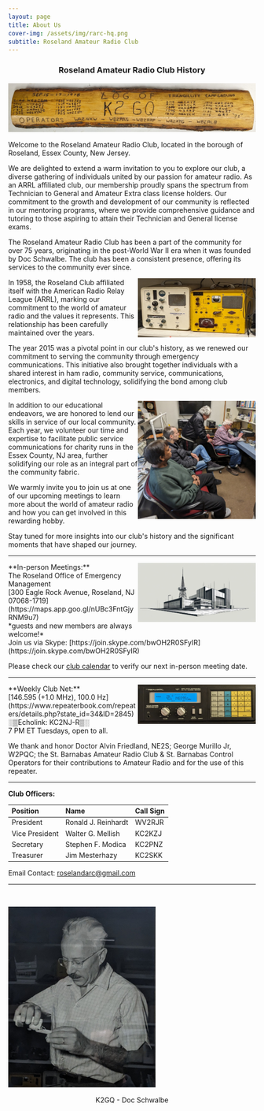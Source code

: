 ```yaml
---
layout: page
title: About Us
cover-img: /assets/img/rarc-hq.png
subtitle: Roseland Amateur Radio Club
---
```


<h3 style="text-align: center;">Roseland Amateur Radio Club History</h3>

<p><img src="/assets/img/log-1978.jpg" alt="log" class="mx-auto d-block" /></p>

Welcome to the Roseland Amateur Radio Club, located in the borough of Roseland, Essex County, New Jersey.

We are delighted to extend a warm invitation to you to explore our club, a diverse gathering of individuals united by our passion for amateur radio. As an ARRL affiliated club, our membership proudly spans the spectrum from Technician to General and Amateur Extra class license holders. Our commitment to the growth and development of our community is reflected in our mentoring programs, where we provide comprehensive guidance and tutoring to those aspiring to attain their Technician and General license exams.

The Roseland Amateur Radio Club has been a part of the community for over 75 years, originating in the post-World War II era when it was founded by Doc Schwalbe. The club has been a consistent presence, offering its services to the community ever since.

<img align="right" width="240" height="120" src="/assets/img/gonset.jpg">
In 1958, the Roseland Club affiliated itself with the American Radio Relay League (ARRL), marking our commitment to the world of amateur radio and the values it represents. This relationship has been carefully maintained over the years.

The year 2015 was a pivotal point in our club's history, as we renewed our commitment to serving the community through emergency communications. This initiative also brought together individuals with a shared interest in ham radio, community service, communications, electronics, and digital technology, solidifying the bond among club members.

<img align="right" width="240" height="240" src="/assets/img/ftdx10_club.jpg">
In addition to our educational endeavors, we are honored to lend our skills in service of our local community. Each year, we volunteer our time and expertise to facilitate public service communications for charity runs in the Essex County, NJ area, further solidifying our role as an integral part of the community fabric.

We warmly invite you to join us at one of our upcoming meetings to learn more about the world of amateur radio and how you can get involved in this rewarding hobby.

Stay tuned for more insights into our club's history and the significant moments that have shaped our journey.

---

<img align="right" width="240" height="120" src="/assets/img/radio-station.png">
**In-person Meetings:**<br/>
The Roseland Office of Emergency Management<br/>
[300 Eagle Rock Avenue, Roseland, NJ 07068-1719](https://maps.app.goo.gl/nUBc3FntGjyRNM9u7)<br/>
*guests and new members are always welcome!*<br/>
Join us via Skype: [https://join.skype.com/bwOH2R0SFyIR](https://join.skype.com/bwOH2R0SFyIR)<br/>

Please check our [club calendar](/calendar.md) to verify our next in-person meeting date.

---

<img align="right" width="240" height="80" src="/assets/img/scanner.jpg">
**Weekly Club Net:**<br/>
[146.595 (+1.0 MHz), 100.0 Hz](https://www.repeaterbook.com/repeaters/details.php?state_id=34&ID=2845)<br/>
░▒Echolink: KC2NJ-R▒░<br/>
7 PM ET Tuesdays, open to all.

We thank and honor Doctor Alvin Friedland, NE2S; George Murillo Jr, W2PQC; the St. Barnabas Amateur Radio Club & St. Barnabas Control Operators for their contributions to Amateur Radio and for the use of this repeater.

---

**Club Officers:**

| Position | Name | Call Sign |
| :------ |:--- | :--- |
| President | Ronald J. Reinhardt | WV2RJR |
| Vice President | Walter G. Mellish | KC2KZJ |
| Secretary | Stephen F. Modica | KC2PNZ |
| Treasurer | Jim Mesterhazy | KC2SKK |

Email Contact: [roselandarc@gmail.com](mailto:roselandarc@gmail.com)

---
<br/>
<p><img src="/assets/img/doc-k2gq.jpg" alt="Doc Schwalbe" class="mx-auto d-block" width="300" /></p>
<p style="text-align: center;">K2GQ - Doc Schwalbe</p>
